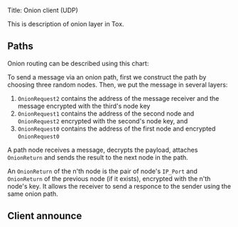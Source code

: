 Title: Onion client (UDP)

This is description of onion layer in Tox.

## Paths

Onion routing can be described using this chart:

<object data="static/path.svg" type="image/svg+xml"></object>

To send a message via an onion path, first we construct the path by choosing three random nodes. Then, we put the message in several layers:

1. `OnionRequest2` contains the address of the message receiver and the message encrypted with the third's node key 
2. `OnionRequest1` contains the address of the second node and `OnionRequest2` encrypted with the second's node key, and
3. `OnionRequest0` contains the address of the first node and encrypted `OnionRequest0`

A path node receives a message, decrypts the payload, attaches `OnionReturn` and sends the result to the next node in the path.

An `OnionReturn` of the n'th node is the pair of node's `IP_Port` and `OnionReturn` of the previous node (if it exists), encrypted with the n'th node's key. It allows the receiver to send a responce to the sender using the same onion path.

## Client announce

<object data="static/announce_start.svg" type="image/svg+xml"></object>

